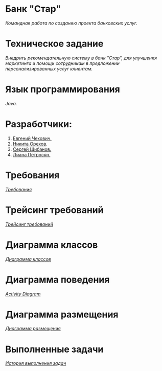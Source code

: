 # Банк "Стар"
*Командная работа по созданию проекта банковских услуг.*

# Техническое задание
*Внедрить рекомендательную систему в банк "Стар", для улучшения маркетинга и
помощи сотрудникам в предложении персонализированных услуг клиентам.*

# Язык программирования
*Java.*

# Разработчики:
1. [Евгений Чехович.](https://github.com/Chex4ever)
2. [Никита Орехов](https://github.com/norekhov).
3. [Сергей Шибанов.](https://github.com/serg1971ch)
4. [Лиана Петросян.](https://github.com/lvpetrosyan)

# Требования
*[Требования](https://github.com/Norekhov/Teamwork/wiki/%D0%A2%D1%80%D0%B5%D0%B1%D0%BE%D0%B2%D0%B0%D0%BD%D0%B8%D1%8F)*

# Трейсинг требований
*[Трейсинг требований](https://github.com/Norekhov/Teamwork/wiki/%D0%A2%D1%80%D0%B5%D0%B9%D1%81%D0%B8%D0%BD%D0%B3-%D1%82%D1%80%D0%B5%D0%B1%D0%BE%D0%B2%D0%B0%D0%BD%D0%B8%D0%B9)*

# Диаграмма классов
*[Диаграмма классов](https://github.com/Norekhov/Teamwork/wiki/%D0%94%D0%B8%D0%B0%D0%B3%D1%80%D0%B0%D0%BC%D0%BC%D0%B0-%D0%BA%D0%BB%D0%B0%D1%81%D1%81%D0%BE%D0%B2)*

# Диаграмма поведения
*[Activity Diagram](https://github.com/Norekhov/Teamwork/wiki/%D0%94%D0%B8%D0%B0%D0%B3%D1%80%D0%B0%D0%BC%D0%BC%D0%B0-%D0%BF%D0%BE%D0%B2%D0%B5%D0%B4%D0%B5%D0%BD%D0%B8%D1%8F-(Activity-Diagram))*

# Диаграмма размещения
*[Диаграмма размещения](https://github.com/Norekhov/Teamwork/wiki/%D0%94%D0%B8%D0%B0%D0%B3%D1%80%D0%B0%D0%BC%D0%BC%D0%B0-%D1%80%D0%B0%D0%B7%D0%BC%D0%B5%D1%89%D0%B5%D0%BD%D0%B8%D1%8F)*

# Выполненные задачи
*[История выполнения задач](https://github.com/users/Norekhov/projects/2/views/1)*
